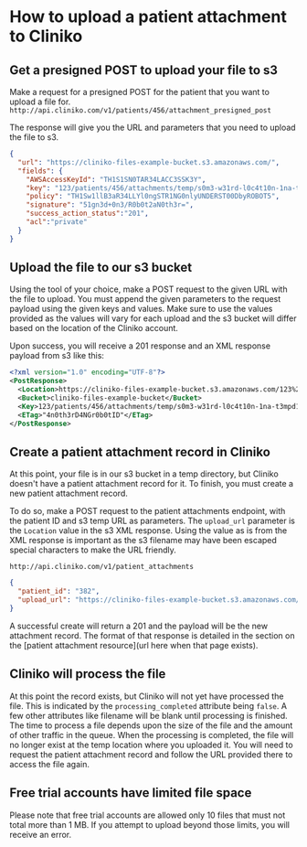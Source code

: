 # How to upload a patient attachment to Cliniko

## Get a presigned POST to upload your file to s3

Make a request for a presigned POST for the patient that you want to upload a file for.
`http://api.cliniko.com/v1/patients/456/attachment_presigned_post`

The response will give you the URL and parameters that you need to upload the file to s3.
```json
{
  "url": "https://cliniko-files-example-bucket.s3.amazonaws.com/",
  "fields": {
    "AWSAccessKeyId": "TH1S1SN0TAR34LACC3SSK3Y",
    "key": "123/patients/456/attachments/temp/s0m3-w31rd-l0c4t10n-1na-t3mpd1r/${filename}",
    "policy": "TH1Sw1llB3aR34LLYl0ngSTR1NG0nlyUNDERST00DbyROBOT5",
    "signature": "51gn3d+0n3/R0b0t2aN0th3r=",
    "success_action_status":"201",
    "acl":"private"
  }
} 
```

## Upload the file to our s3 bucket

Using the tool of your choice, make a POST request to the given URL with the file to upload. You must append the given parameters to the request payload using the given keys and values. Make sure to use the values provided as the values will vary for each upload and the s3 bucket will differ based on the location of the Cliniko account.

Upon success, you will receive a 201 response and an XML response payload from s3 like this:
```xml
<?xml version="1.0" encoding="UTF-8"?>
<PostResponse>
  <Location>https://cliniko-files-example-bucket.s3.amazonaws.com/123%2Fpatients%2F456%2Fattachments%2Ftemp%2Fs0m3-w31rd-l0c4t10n-1na-t3mpd1r%2Fthe-name-of-the-file.txt</Location>
  <Bucket>cliniko-files-example-bucket</Bucket>
  <Key>123/patients/456/attachments/temp/s0m3-w31rd-l0c4t10n-1na-t3mpd1r/the-name-of-the-file.txt</Key>
  <ETag>"4n0th3rD4NGr0b0tID"</ETag>
</PostResponse>
```

## Create a patient attachment record in Cliniko

At this point, your file is in our s3 bucket in a temp directory, but Cliniko doesn't have a patient attachment record for it. To finish, you must create a new patient attachment record.

To do so, make a POST request to the patient attachments endpoint, with the patient ID and s3 temp URL as parameters. The `upload_url` parameter is the `Location` value in the s3 XML response. Using the value as is from the XML response is important as the s3 filename may have been escaped special characters to make the URL friendly.

`http://api.cliniko.com/v1/patient_attachments`
```json
{
  "patient_id": "382",
  "upload_url": "https://cliniko-files-example-bucket.s3.amazonaws.com/123%2Fpatients%2F456%2Fattachments%2Ftemp%2Fs0m3-w31rd-l0c4t10n-1na-t3mpd1r%2Fthe-name-of-the-file.txt"
}
```

A successful create will return a 201 and the payload will be the new attachment record. The format of that response is detailed in the section on the [patient attachment resource](url here when that page exists).

## Cliniko will process the file

At this point the record exists, but Cliniko will not yet have processed the file. This is indicated by the `processing_completed` attribute being `false`. A few other attributes like filename will be blank until processing is finished. The time to process a file depends upon the size of the file and the amount of other traffic in the queue. When the processing is completed, the file will no longer exist at the temp location where you uploaded it. You will need to request the patient attachment record and follow the URL provided there to access the file again.

## Free trial accounts have limited file space

Please note that free trial accounts are allowed only 10 files that must not total more than 1 MB. If you attempt to upload beyond those limits, you will receive an error.
